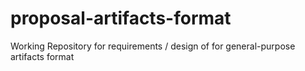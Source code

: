 # proposal-artifacts-format
Working Repository for requirements / design of for general-purpose artifacts format
